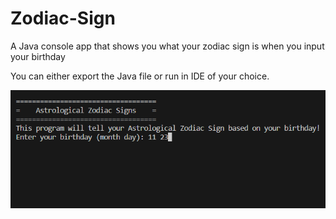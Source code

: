 # Zodiac-Sign
A Java console app that shows you what your zodiac sign is when you input your birthday

You can either export the Java file or run in IDE of your choice.

![how console looks](test.png)